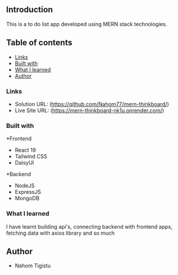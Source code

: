 
## Introduction
This is a to do list app developed using MERN stack technologies.

## Table of contents

  - [Links](#links)
  - [Built with](#built-with)
  - [What I learned](#what-i-learned)
  - [Author](#author)

### Links

- Solution URL: (https://github.com/Nahom77/mern-thinkboard/)
- Live Site URL: (https://mern-thinkboard-nk1u.onrender.com/)

### Built with
*Frontend
- React 19
- Tailwind CSS
- DaisyUI

*Backend
- NodeJS
- ExpressJS
- MongoDB


### What I learned

I have learnt building api's, connecting backend with frontend apps, fetching data with axios library and so much

## Author

- Nahom Tigistu 
